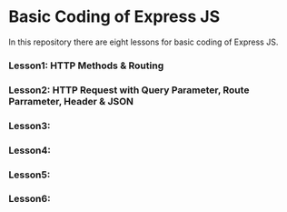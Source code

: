 # Basic Coding of Express JS
In this repository there are eight lessons for basic coding of Express JS.

### Lesson1: HTTP Methods & Routing

### Lesson2: HTTP Request with Query Parameter, Route Parrameter, Header & JSON

### Lesson3: 

### Lesson4: 

### Lesson5: 

### Lesson6: 

